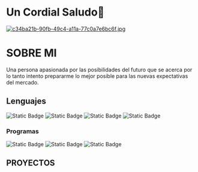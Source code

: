 # Un Cordial Saludo👋

[![c34ba21b-90fb-49c4-a11a-77c0a7e6bc6f.jpg](https://i.postimg.cc/4xcNbVkd/c34ba21b-90fb-49c4-a11a-77c0a7e6bc6f.jpg)](https://postimg.cc/YvpHt4SK)

# SOBRE MI 

Una persona apasionada por las posibilidades del futuro que se acerca por lo tanto intento prepararme lo mejor posible para las nuevas expectativas del mercado.

## Lenguajes

![Static Badge](https://img.shields.io/badge/KOTLIN-purple)
![Static Badge](https://img.shields.io/badge/SQL-%2323BAC4)
![Static Badge](https://img.shields.io/badge/HTML-orange)
![Static Badge](https://img.shields.io/badge/CSS-blue)


### Programas

![Static Badge](https://img.shields.io/badge/Android_Studio-%23D106E2?style=for-the-badge&logo=androidstudio&logoColor=green&labelColor=purple)
![Static Badge](https://img.shields.io/badge/GOOGLE_SHEET-%23000000?style=for-the-badge&logo=googlesheets&logoColor=green&labelColor=black)
![Static Badge](https://img.shields.io/badge/Visual_Studio_Code-black?style=for-the-badge&logo=visualstudio&logoColor=blue)

## PROYECTOS
